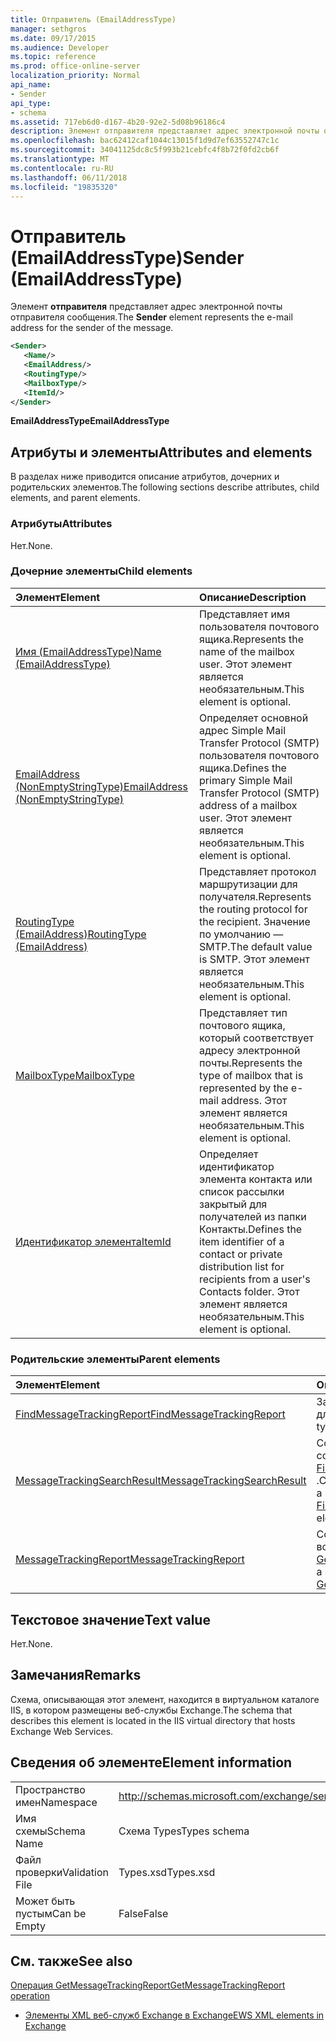 ```yaml
---
title: Отправитель (EmailAddressType)
manager: sethgros
ms.date: 09/17/2015
ms.audience: Developer
ms.topic: reference
ms.prod: office-online-server
localization_priority: Normal
api_name:
- Sender
api_type:
- schema
ms.assetid: 717eb6d0-d167-4b20-92e2-5d08b96186c4
description: Элемент отправителя представляет адрес электронной почты отправителя сообщения.
ms.openlocfilehash: bac62412caf1044c13015f1d9d7ef63552747c1c
ms.sourcegitcommit: 34041125dc8c5f993b21cebfc4f8b72f0fd2cb6f
ms.translationtype: MT
ms.contentlocale: ru-RU
ms.lasthandoff: 06/11/2018
ms.locfileid: "19835320"
---
```

# <a name="sender-emailaddresstype"></a><span data-ttu-id="1f37b-103">Отправитель (EmailAddressType)</span><span class="sxs-lookup"><span data-stu-id="1f37b-103">Sender (EmailAddressType)</span></span>

<span data-ttu-id="1f37b-104">Элемент **отправителя** представляет адрес электронной почты отправителя сообщения.</span><span class="sxs-lookup"><span data-stu-id="1f37b-104">The **Sender** element represents the e-mail address for the sender of the message.</span></span> 
  
```XML
<Sender>
   <Name/>
   <EmailAddress/>
   <RoutingType/>
   <MailboxType/>
   <ItemId/>
</Sender>
```

 <span data-ttu-id="1f37b-105">**EmailAddressType**</span><span class="sxs-lookup"><span data-stu-id="1f37b-105">**EmailAddressType**</span></span>
## <a name="attributes-and-elements"></a><span data-ttu-id="1f37b-106">Атрибуты и элементы</span><span class="sxs-lookup"><span data-stu-id="1f37b-106">Attributes and elements</span></span>

<span data-ttu-id="1f37b-107">В разделах ниже приводится описание атрибутов, дочерних и родительских элементов.</span><span class="sxs-lookup"><span data-stu-id="1f37b-107">The following sections describe attributes, child elements, and parent elements.</span></span>
  
### <a name="attributes"></a><span data-ttu-id="1f37b-108">Атрибуты</span><span class="sxs-lookup"><span data-stu-id="1f37b-108">Attributes</span></span>

<span data-ttu-id="1f37b-109">Нет.</span><span class="sxs-lookup"><span data-stu-id="1f37b-109">None.</span></span>
  
### <a name="child-elements"></a><span data-ttu-id="1f37b-110">Дочерние элементы</span><span class="sxs-lookup"><span data-stu-id="1f37b-110">Child elements</span></span>

|<span data-ttu-id="1f37b-111">**Элемент**</span><span class="sxs-lookup"><span data-stu-id="1f37b-111">**Element**</span></span>|<span data-ttu-id="1f37b-112">**Описание**</span><span class="sxs-lookup"><span data-stu-id="1f37b-112">**Description**</span></span>|
|:-----|:-----|
|[<span data-ttu-id="1f37b-113">Имя (EmailAddressType)</span><span class="sxs-lookup"><span data-stu-id="1f37b-113">Name (EmailAddressType)</span></span>](name-emailaddresstype.md) <br/> |<span data-ttu-id="1f37b-114">Представляет имя пользователя почтового ящика.</span><span class="sxs-lookup"><span data-stu-id="1f37b-114">Represents the name of the mailbox user.</span></span> <span data-ttu-id="1f37b-115">Этот элемент является необязательным.</span><span class="sxs-lookup"><span data-stu-id="1f37b-115">This element is optional.</span></span>  <br/> |
|[<span data-ttu-id="1f37b-116">EmailAddress (NonEmptyStringType)</span><span class="sxs-lookup"><span data-stu-id="1f37b-116">EmailAddress (NonEmptyStringType)</span></span>](emailaddress-nonemptystringtype.md) <br/> |<span data-ttu-id="1f37b-117">Определяет основной адрес Simple Mail Transfer Protocol (SMTP) пользователя почтового ящика.</span><span class="sxs-lookup"><span data-stu-id="1f37b-117">Defines the primary Simple Mail Transfer Protocol (SMTP) address of a mailbox user.</span></span> <span data-ttu-id="1f37b-118">Этот элемент является необязательным.</span><span class="sxs-lookup"><span data-stu-id="1f37b-118">This element is optional.</span></span>  <br/> |
|[<span data-ttu-id="1f37b-119">RoutingType (EmailAddress)</span><span class="sxs-lookup"><span data-stu-id="1f37b-119">RoutingType (EmailAddress)</span></span>](routingtype-emailaddress.md) <br/> |<span data-ttu-id="1f37b-120">Представляет протокол маршрутизации для получателя.</span><span class="sxs-lookup"><span data-stu-id="1f37b-120">Represents the routing protocol for the recipient.</span></span> <span data-ttu-id="1f37b-121">Значение по умолчанию — SMTP.</span><span class="sxs-lookup"><span data-stu-id="1f37b-121">The default value is SMTP.</span></span> <span data-ttu-id="1f37b-122">Этот элемент является необязательным.</span><span class="sxs-lookup"><span data-stu-id="1f37b-122">This element is optional.</span></span>  <br/> |
|[<span data-ttu-id="1f37b-123">MailboxType</span><span class="sxs-lookup"><span data-stu-id="1f37b-123">MailboxType</span></span>](mailboxtype.md) <br/> |<span data-ttu-id="1f37b-124">Представляет тип почтового ящика, который соответствует адресу электронной почты.</span><span class="sxs-lookup"><span data-stu-id="1f37b-124">Represents the type of mailbox that is represented by the e-mail address.</span></span> <span data-ttu-id="1f37b-125">Этот элемент является необязательным.</span><span class="sxs-lookup"><span data-stu-id="1f37b-125">This element is optional.</span></span>  <br/> |
|[<span data-ttu-id="1f37b-126">Идентификатор элемента</span><span class="sxs-lookup"><span data-stu-id="1f37b-126">ItemId</span></span>](itemid.md) <br/> |<span data-ttu-id="1f37b-127">Определяет идентификатор элемента контакта или список рассылки закрытый для получателей из папки Контакты.</span><span class="sxs-lookup"><span data-stu-id="1f37b-127">Defines the item identifier of a contact or private distribution list for recipients from a user's Contacts folder.</span></span> <span data-ttu-id="1f37b-128">Этот элемент является необязательным.</span><span class="sxs-lookup"><span data-stu-id="1f37b-128">This element is optional.</span></span>  <br/> |
   
### <a name="parent-elements"></a><span data-ttu-id="1f37b-129">Родительские элементы</span><span class="sxs-lookup"><span data-stu-id="1f37b-129">Parent elements</span></span>

|<span data-ttu-id="1f37b-130">**Элемент**</span><span class="sxs-lookup"><span data-stu-id="1f37b-130">**Element**</span></span>|<span data-ttu-id="1f37b-131">**Описание**</span><span class="sxs-lookup"><span data-stu-id="1f37b-131">**Description**</span></span>|
|:-----|:-----|
|[<span data-ttu-id="1f37b-132">FindMessageTrackingReport</span><span class="sxs-lookup"><span data-stu-id="1f37b-132">FindMessageTrackingReport</span></span>](findmessagetrackingreport.md) <br/> |<span data-ttu-id="1f37b-133">Задает условия типам сообщений для поиска.</span><span class="sxs-lookup"><span data-stu-id="1f37b-133">Specifies criteria for the types of messages to find.</span></span>  <br/> |
|[<span data-ttu-id="1f37b-134">MessageTrackingSearchResult</span><span class="sxs-lookup"><span data-stu-id="1f37b-134">MessageTrackingSearchResult</span></span>](messagetrackingsearchresult.md) <br/> |<span data-ttu-id="1f37b-135">Содержит результат одного сообщения для элемента [FindMessageTrackingReportResponse](findmessagetrackingreportresponse.md) .</span><span class="sxs-lookup"><span data-stu-id="1f37b-135">Contains a single message result for a [FindMessageTrackingReportResponse](findmessagetrackingreportresponse.md) element.</span></span>  <br/> |
|[<span data-ttu-id="1f37b-136">MessageTrackingReport</span><span class="sxs-lookup"><span data-stu-id="1f37b-136">MessageTrackingReport</span></span>](messagetrackingreport.md) <br/> |<span data-ttu-id="1f37b-137">Содержит одно сообщение, которое возвращается в [Операция GetMessageTrackingReport](getmessagetrackingreport-operation.md).</span><span class="sxs-lookup"><span data-stu-id="1f37b-137">Contains a single message that is returned in a [GetMessageTrackingReport operation](getmessagetrackingreport-operation.md).</span></span>  <br/> |
   
## <a name="text-value"></a><span data-ttu-id="1f37b-138">Текстовое значение</span><span class="sxs-lookup"><span data-stu-id="1f37b-138">Text value</span></span>

<span data-ttu-id="1f37b-139">Нет.</span><span class="sxs-lookup"><span data-stu-id="1f37b-139">None.</span></span>
  
## <a name="remarks"></a><span data-ttu-id="1f37b-140">Замечания</span><span class="sxs-lookup"><span data-stu-id="1f37b-140">Remarks</span></span>

<span data-ttu-id="1f37b-141">Схема, описывающая этот элемент, находится в виртуальном каталоге IIS, в котором размещены веб-службы Exchange.</span><span class="sxs-lookup"><span data-stu-id="1f37b-141">The schema that describes this element is located in the IIS virtual directory that hosts Exchange Web Services.</span></span>
  
## <a name="element-information"></a><span data-ttu-id="1f37b-142">Сведения об элементе</span><span class="sxs-lookup"><span data-stu-id="1f37b-142">Element information</span></span>

|||
|:-----|:-----|
|<span data-ttu-id="1f37b-143">Пространство имен</span><span class="sxs-lookup"><span data-stu-id="1f37b-143">Namespace</span></span>  <br/> |http://schemas.microsoft.com/exchange/services/2006/types  <br/> |
|<span data-ttu-id="1f37b-144">Имя схемы</span><span class="sxs-lookup"><span data-stu-id="1f37b-144">Schema Name</span></span>  <br/> |<span data-ttu-id="1f37b-145">Схема Types</span><span class="sxs-lookup"><span data-stu-id="1f37b-145">Types schema</span></span>  <br/> |
|<span data-ttu-id="1f37b-146">Файл проверки</span><span class="sxs-lookup"><span data-stu-id="1f37b-146">Validation File</span></span>  <br/> |<span data-ttu-id="1f37b-147">Types.xsd</span><span class="sxs-lookup"><span data-stu-id="1f37b-147">Types.xsd</span></span>  <br/> |
|<span data-ttu-id="1f37b-148">Может быть пустым</span><span class="sxs-lookup"><span data-stu-id="1f37b-148">Can be Empty</span></span>  <br/> |<span data-ttu-id="1f37b-149">False</span><span class="sxs-lookup"><span data-stu-id="1f37b-149">False</span></span>  <br/> |
   
## <a name="see-also"></a><span data-ttu-id="1f37b-150">См. также</span><span class="sxs-lookup"><span data-stu-id="1f37b-150">See also</span></span>



[<span data-ttu-id="1f37b-151">Операция GetMessageTrackingReport</span><span class="sxs-lookup"><span data-stu-id="1f37b-151">GetMessageTrackingReport operation</span></span>](getmessagetrackingreport-operation.md)


- [<span data-ttu-id="1f37b-152">Элементы XML веб-служб Exchange в Exchange</span><span class="sxs-lookup"><span data-stu-id="1f37b-152">EWS XML elements in Exchange</span></span>](ews-xml-elements-in-exchange.md)

